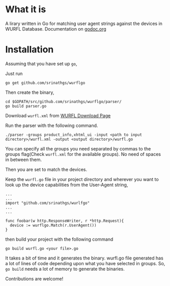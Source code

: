 What it is
====

  A lirary written in Go for matching user agent strings against the devices in WURFL Database. 
  Documentation on [godoc.org](http://godoc.org/github.com/srinathgs/wurflgo)

Installation
====

Assuming that you have set up `go`,

Just run

    go get github.com/srinathgs/wurflgo

Then create the binary, 

    cd $GOPATH/src/github.com/srinathgs/wurflgo/parser/
    go build parser.go
    
Download `wurfl.xml` from [WURFL Download Page](http://wurfl.sourceforge.net/wurfl_download.php)

Run the parser with the following command.

`./parser -groups product_info,xhtml_ui -input <path to input directory>/wurfl.xml -output <output directory>/wurfl.go`

You can specify all the groups you need separated by commas to the groups flag(Check `wurfl.xml` for the available groups). No need of spaces in between them.

Then you are set to match the devices.

Keep the `wurfl.go` file in your project directory and wherever you want to look up the device capabilities from the User-Agent string,
    
    ...
    ...
    import "github.com/srinathgs/wurlfgo"
    ...
    ...
    
    func foobar(w http.ResponseWriter, r *http.Request){
      device := wurflgo.Match(r.UserAgent())
    }

then build your project with the following command

`go build wurfl.go <your file>.go`

It takes a bit of time and it generates the binary. wurfl.go file generated has a lot of lines of code depending upon what you have selected in groups. So, `go build` needs a lot of memory to generate the binaries.


Contributions are welcome!


